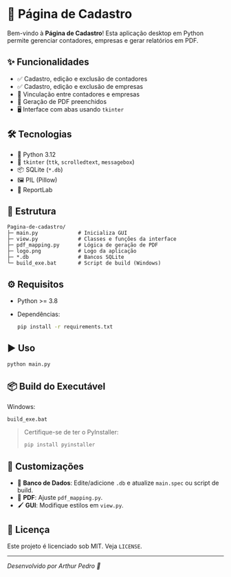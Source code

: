 # 🚀 Página de Cadastro

Bem-vindo à **Página de Cadastro**! Esta aplicação desktop em Python permite gerenciar contadores, empresas e gerar relatórios em PDF.

## ✨ Funcionalidades

* ✅ Cadastro, edição e exclusão de contadores
* ✅ Cadastro, edição e exclusão de empresas
* 🔗 Vinculação entre contadores e empresas
* 📄 Geração de PDF preenchidos
* 🖥️ Interface com abas usando `tkinter`

## 🛠️ Tecnologias

* 🐍 Python 3.12
* 🎨 `tkinter` (`ttk`, `scrolledtext`, `messagebox`)
* 📦 SQLite (`*.db`)
* 🖼️ PIL (Pillow)
* 📑 ReportLab

## 📂 Estrutura

```
Pagina-de-cadastro/
├─ main.py             # Inicializa GUI
├─ view.py             # Classes e funções da interface
├─ pdf_mapping.py      # Lógica de geração de PDF
├─ logo.png            # Logo da aplicação
├─ *.db                # Bancos SQLite
└─ build_exe.bat       # Script de build (Windows)
```

## ⚙️ Requisitos

* Python >= 3.8
* Dependências:

  ```bash
  pip install -r requirements.txt
  ```

## ▶️ Uso

```bash
python main.py
```

## 📦 Build do Executável

Windows:

```bat
build_exe.bat
```

> Certifique-se de ter o PyInstaller:
>
> ```bash
> pip install pyinstaller
> ```

## 🎨 Customizações

* 🎯 **Banco de Dados**: Edite/adicione `.db` e atualize `main.spec` ou script de build.
* 📑 **PDF**: Ajuste `pdf_mapping.py`.
* 🖌️ **GUI**: Modifique estilos em `view.py`.

## 📝 Licença

Este projeto é licenciado sob MIT. Veja `LICENSE`.

---

*Desenvolvido por Arthur Pedro 🌟*
